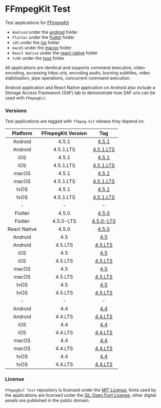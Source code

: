 # FFmpegKit Test

Test applications for [FFmpegKit](https://github.com/tanersener/ffmpeg-kit)

- `Android` under the [android](https://github.com/tanersener/ffmpeg-kit-test/tree/main/android) folder
- `Flutter` under the [flutter](https://github.com/tanersener/ffmpeg-kit-test/tree/main/flutter) folder
- `iOS` under the [ios](https://github.com/tanersener/ffmpeg-kit-test/tree/main/ios) folder
- `macOS` under the [macos](https://github.com/tanersener/ffmpeg-kit-test/tree/main/macos) folder
- `React Native` under the [react-native](https://github.com/tanersener/ffmpeg-kit-test/tree/main/react-native) folder
- `tvOS` under the [tvos](https://github.com/tanersener/ffmpeg-kit-test/tree/main/tvos) folder

All applications are identical and supports command execution, video encoding, accessing https urls, encoding audio,
burning subtitles, video stabilisation, pipe operations, concurrent command execution.

Android application and React Native application on Android also include a Storage Access Framework (SAF) tab to 
demonstrate how SAF uris can be used with `FFmpegKit`.

### Versions

Test applications are tagged with `ffmpeg-kit` release they depend on.

|  Platform | FFmpegKit Version | Tag|
| :----: |:-----------------:|:----: |
| Android |        4.5.1        | [4.5.1](https://github.com/tanersener/ffmpeg-kit-test/tree/android.v4.5.1) |
| Android |      4.5.1.LTS      | [4.5.1.LTS](https://github.com/tanersener/ffmpeg-kit-test/tree/android.v4.5.1.lts) |
| iOS |        4.5.1        | [4.5.1](https://github.com/tanersener/ffmpeg-kit-test/tree/ios.v4.5.1) |
| iOS |      4.5.1.LTS      | [4.5.1.LTS](https://github.com/tanersener/ffmpeg-kit-test/tree/ios.v4.5.1.lts) |
| macOS |        4.5.1        | [4.5.1](https://github.com/tanersener/ffmpeg-kit-test/tree/macos.v4.5.1) |
| macOS |      4.5.1.LTS      | [4.5.1.LTS](https://github.com/tanersener/ffmpeg-kit-test/tree/macos.v4.5.1.lts) |
| tvOS |       4.5.1       | [4.5.1](https://github.com/tanersener/ffmpeg-kit-test/tree/tvos.v4.5.1) |
| tvOS |     4.5.1.LTS     | [4.5.1.LTS](https://github.com/tanersener/ffmpeg-kit-test/tree/tvos.v4.5.1.lts) |
| - |         -         | - |
| Flutter |       4.5.0       | [4.5.0](https://github.com/tanersener/ffmpeg-kit-test/tree/flutter.v4.5.0) |
| Flutter |     4.5.0-LTS     | [4.5.0-LTS](https://github.com/tanersener/ffmpeg-kit-test/tree/flutter.v4.5.0.lts) |
| React Native |       4.5.0       | [4.5.0](https://github.com/tanersener/ffmpeg-kit-test/tree/react.native.v4.5.0) |
| Android |        4.5        | [4.5](https://github.com/tanersener/ffmpeg-kit-test/tree/android.v4.5) |
| Android |      4.5.LTS      | [4.5.LTS](https://github.com/tanersener/ffmpeg-kit-test/tree/android.v4.5.lts) |
| iOS |        4.5        | [4.5](https://github.com/tanersener/ffmpeg-kit-test/tree/ios.v4.5) |
| iOS |      4.5.LTS      | [4.5.LTS](https://github.com/tanersener/ffmpeg-kit-test/tree/ios.v4.5.lts) |
| macOS |        4.5        | [4.5](https://github.com/tanersener/ffmpeg-kit-test/tree/macos.v4.5) |
| macOS |      4.5.LTS      | [4.5.LTS](https://github.com/tanersener/ffmpeg-kit-test/tree/macos.v4.5.lts) |
| tvOS |        4.5        | [4.5](https://github.com/tanersener/ffmpeg-kit-test/tree/tvos.v4.5) |
| tvOS |      4.5.LTS      | [4.5.LTS](https://github.com/tanersener/ffmpeg-kit-test/tree/tvos.v4.5.lts) |
| - |         -         | - |
| Android |        4.4        | [4.4](https://github.com/tanersener/ffmpeg-kit-test/tree/android.v4.4) |
| Android |      4.4.LTS      | [4.4.LTS](https://github.com/tanersener/ffmpeg-kit-test/tree/android.v4.4.lts) |
| iOS |        4.4        | [4.4](https://github.com/tanersener/ffmpeg-kit-test/tree/ios.v4.4) |
| iOS |      4.4.LTS      | [4.4.LTS](https://github.com/tanersener/ffmpeg-kit-test/tree/ios.v4.4.lts) |
| macOS |        4.4        | [4.4](https://github.com/tanersener/ffmpeg-kit-test/tree/macos.v4.4) |
| macOS |      4.4.LTS      | [4.4.LTS](https://github.com/tanersener/ffmpeg-kit-test/tree/macos.v4.4.lts) |
| tvOS |        4.4        | [4.4](https://github.com/tanersener/ffmpeg-kit-test/tree/tvos.v4.4) |
| tvOS |      4.4.LTS      | [4.4.LTS](https://github.com/tanersener/ffmpeg-kit-test/tree/tvos.v4.4.lts) |

### License

`FFmpegKit Test` repository is licensed under the [MIT License](https://opensource.org/licenses/MIT), fonts used by 
the applications are licensed under the [SIL Open Font License](https://opensource.org/licenses/OFL-1.1), other 
digital assets are published in the public domain.
